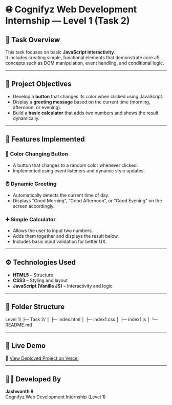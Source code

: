 # 🌐 Cognifyz Web Development Internship — Level 1 (Task 2)

## 🧩 Task Overview
This task focuses on basic **JavaScript interactivity**.  
It includes creating simple, functional elements that demonstrate core JS concepts such as DOM manipulation, event handling, and conditional logic.

---

## 🧠 Project Objectives
- Develop a **button** that changes its color when clicked using JavaScript.  
- Display a **greeting message** based on the current time (morning, afternoon, or evening).  
- Build a **basic calculator** that adds two numbers and shows the result dynamically.

---

## 🧾 Features Implemented

### 🎨 Color Changing Button
- A button that changes to a random color whenever clicked.  
- Implemented using event listeners and dynamic style updates.

### ⏰ Dynamic Greeting
- Automatically detects the current time of day.  
- Displays “Good Morning”, “Good Afternoon”, or “Good Evening” on the screen accordingly.

### ➕ Simple Calculator
- Allows the user to input two numbers.  
- Adds them together and displays the result below.  
- Includes basic input validation for better UX.

---

## ⚙️ Technologies Used
- **HTML5** – Structure  
- **CSS3** – Styling and layout  
- **JavaScript (Vanilla JS)** – Interactivity and logic

---

## 📂 Folder Structure
Level 1/
├─ Task 2/
│ ├─ index.html
│ ├─ index1.css
│ ├─ index1.js
│ └─ README.md

---

## 🚀 Live Demo
🔗 [View Deployed Project on Vercel](https://cognifyz-web-dev-internship-pvve.vercel.app/)

---

## 👨‍💻 Developed By
**Jashwanth R**  
Cognifyz Web Development Internship (Level 1)

